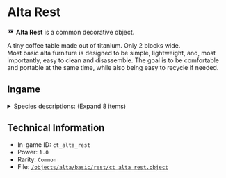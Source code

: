 # Alta Rest

<img src="https://raw.githubusercontent.com/Ceterai/Enternia/main/objects/alta/basic/rest/icon.png" alt="Alta Rest icon" loading="lazy" height=16px width="auto" /> **Alta Rest** is a common decorative object.

A tiny coffee table made out of titanium. Only 2 blocks wide.  
Most basic alta furniture is designed to be simple, lightweight, and, most importantly, easy to clean and disassemble. The goal is to be comfortable and portable at the same time, while also being easy to recycle if needed.

## Ingame

<details><summary>Species descriptions: (Expand 8 items)</summary>

- Alta: A simple, yet sturdy micro-table with minimal details. It's easy to clean and will last for a very long time.
- Apex: A decent table.
- Avian: A nice table.
- Floran: Floran likess table.
- Glitch: Indifferent. A table.
- Human: A table.
- Hylotl: An unattractive table.
- Novakid: Just a table.

</details>

## Technical Information

- In-game ID: `ct_alta_rest`
- Power: `1.0`
- Rarity: `Common`
- File: [`/objects/alta/basic/rest/ct_alta_rest.object`](https://github.com/Ceterai/Enternia/blob/main/objects/alta/basic/rest/ct_alta_rest.object)
